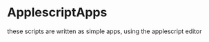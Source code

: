 ApplescriptApps
===============

these scripts are written as simple apps, using the applescript editor
